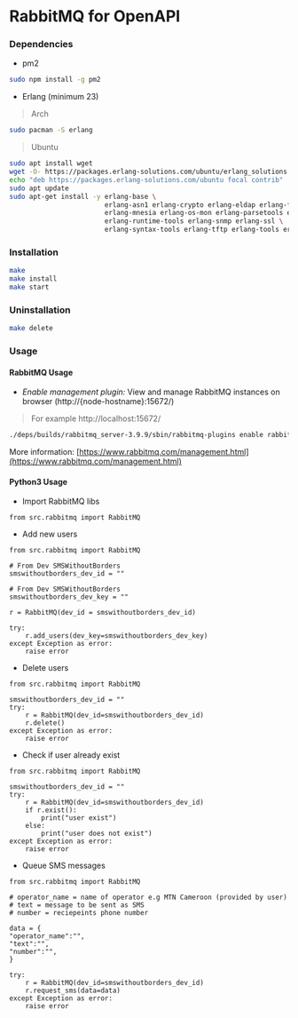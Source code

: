 # RabbitMQ for OpenAPI

### Dependencies

- pm2 
```bash
sudo npm install -g pm2
```

- Erlang (minimum 23)

> Arch
```bash
sudo pacman -S erlang
```

> Ubuntu
```bash
sudo apt install wget
wget -O- https://packages.erlang-solutions.com/ubuntu/erlang_solutions.asc | sudo apt-key add -
echo "deb https://packages.erlang-solutions.com/ubuntu focal contrib" | sudo tee /etc/apt/sources.list.d/erlang-solution.list
sudo apt update
sudo apt-get install -y erlang-base \
                        erlang-asn1 erlang-crypto erlang-eldap erlang-ftp erlang-inets \
                        erlang-mnesia erlang-os-mon erlang-parsetools erlang-public-key \
                        erlang-runtime-tools erlang-snmp erlang-ssl \
                        erlang-syntax-tools erlang-tftp erlang-tools erlang-xmerl

```


### Installation
```bash
make
make install
make start
```

### Uninstallation
```bash
make delete
```

### Usage

#### RabbitMQ Usage
- *Enable management plugin:* View and manage RabbitMQ instances on browser (http://{node-hostname}:15672/)

> For example
> http://localhost:15672/

```bash
./deps/builds/rabbitmq_server-3.9.9/sbin/rabbitmq-plugins enable rabbitmq_management
```
More information: [https://www.rabbitmq.com/management.html](https://www.rabbitmq.com/management.html)

#### Python3 Usage
- Import RabbitMQ libs
```python3
from src.rabbitmq import RabbitMQ
```

- Add new users
```python3
from src.rabbitmq import RabbitMQ

# From Dev SMSWithoutBorders
smswithoutborders_dev_id = ""

# From Dev SMSWithoutBorders
smswithoutborders_dev_key = ""

r = RabbitMQ(dev_id = smswithoutborders_dev_id)

try:
	r.add_users(dev_key=smswithoutborders_dev_key)
except Exception as error:
	raise error
```

- Delete users
```python3
from src.rabbitmq import RabbitMQ

smswithoutborders_dev_id = ""
try:
	r = RabbitMQ(dev_id=smswithoutborders_dev_id)
	r.delete()
except Exception as error:
	raise error
```

- Check if user already exist
```python3
from src.rabbitmq import RabbitMQ

smswithoutborders_dev_id = ""
try:
	r = RabbitMQ(dev_id=smswithoutborders_dev_id)
	if r.exist():
		print("user exist")
	else:
		print("user does not exist")
except Exception as error:
	raise error
```

- Queue SMS messages
```python3
from src.rabbitmq import RabbitMQ

# operator_name = name of operator e.g MTN Cameroon (provided by user)
# text = message to be sent as SMS
# number = reciepeints phone number

data = {
"operator_name":"",
"text":"",
"number":"",
}

try:
	r = RabbitMQ(dev_id=smswithoutborders_dev_id)
	r.request_sms(data=data)
except Exception as error:
	raise error
```
